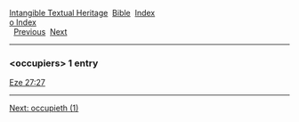 [Intangible Textual Heritage](../../index)  [Bible](../index) 
[Index](index)   
[o Index](_o_)  
  [Previous](c07966)  [Next](c07968) 

------------------------------------------------------------------------

### &lt;occupiers&gt; 1 entry

[Eze 27:27](../kjv/eze027.htm#027)  

------------------------------------------------------------------------

[Next: occupieth (1)](c07968)
